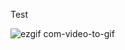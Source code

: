 Test

![ezgif com-video-to-gif](https://github.com/Ephraim-Hedia/Embedded_System_Diploma/assets/74508494/529b0f80-5876-499b-9c85-34dd6b1bbca5)
